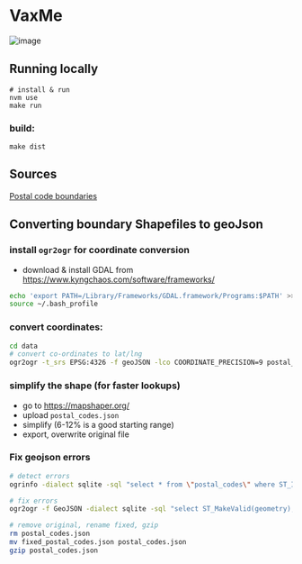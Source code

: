 # VaxMe

![image](https://user-images.githubusercontent.com/3444/115124840-6b597b00-9f92-11eb-9f32-80916b87f1be.png)

## Running locally

```console
# install & run
nvm use
make run
```

### build:
```console
make dist
```

## Sources

[Postal code boundaries](https://www150.statcan.gc.ca/n1/en/catalogue/92-179-X)

## Converting boundary Shapefiles to geoJson

### install `ogr2ogr` for coordinate conversion

- download & install GDAL from https://www.kyngchaos.com/software/frameworks/
```bash
echo 'export PATH=/Library/Frameworks/GDAL.framework/Programs:$PATH' >> ~/.bash_profile
source ~/.bash_profile
 ```

### convert coordinates:
```bash
cd data
# convert co-ordinates to lat/lng
ogr2ogr -t_srs EPSG:4326 -f geoJSON -lco COORDINATE_PRECISION=9 postal_codes.json lfsa000a16a_e/lfsa000a16a_e.shp
```

### simplify the shape (for faster lookups)
- go to https://mapshaper.org/
- upload `postal_codes.json`
- simplify (6-12% is a good starting range)
- export, overwrite original file

### Fix geojson errors
```bash
# detect errors
ogrinfo -dialect sqlite -sql "select * from \"postal_codes\" where ST_IsValid(geometry)=0" postal_codes.json

# fix errors
ogr2ogr -f GeoJSON -dialect sqlite -sql "select ST_MakeValid(geometry),PRNAME,PRUID,CFSAUID from \"postal_codes\"" fixed_postal_codes.json postal_codes.json

# remove original, rename fixed, gzip
rm postal_codes.json
mv fixed_postal_codes.json postal_codes.json
gzip postal_codes.json
```
